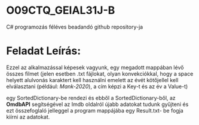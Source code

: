 # O09CTQ_GEIAL31J-B
C# programozás féléves beadandó github repository-ja 

# Feladat Leírás:

Ezzel az alkalmazással képesek vagyunk, egy megadott mappában lévő összes filmet (jelen esetben .txt fájlokat, olyan konvekciókkal, hogy a space helyett alulvonás karaktert kell használni emelett az évét kötőjellel kell elválasztani (például: *Mank-2020*), a cím képzi a Key-t és az év a Value-t) <br> 

egy SortedDictionary-be rendezi és ebből a SortedDictionary-ből, az **OmdbAPI** segítségével az Imdb oldalról újabb adatokat tudunk gyűjteni és ezt összefoglaló jelleggel a program mappájába egy Result.txt- be fogja kiírni az adatokat. 
